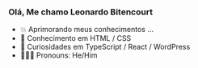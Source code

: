 ### Olá, Me chamo Leonardo Bitencourt 

- 💥 Aprimorando meus conhecimentos ...
- 🧠 Conhecimento em HTML / CSS
- 🧐 Curiosidades em TypeScript / React / WordPress
- 👱🏼‍♂️ Pronouns: He/Him
